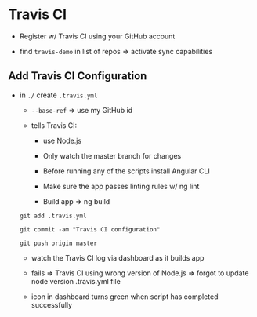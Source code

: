 # Travis CI

- Register w/ Travis CI using your GitHub account

- find `travis-demo` in list of repos => activate sync capabilities

## Add Travis CI Configuration

- in `./` create `.travis.yml`

  - `--base-ref` => use my GitHub id

  - tells Travis CI:

    - use Node.js

    - Only watch the master branch for changes

    - Before running any of the scripts install Angular CLI

    - Make sure the app passes linting rules w/ ng lint

    - Build app => ng build


  ` git add .travis.yml `

  ` git commit -am "Travis CI configuration" `

  ` git push origin master `

  - watch the Travis CI log via dashboard as it builds app

  - fails => Travis CI using wrong version of Node.js => forgot to update node version .travis.yml file

  - icon in dashboard turns green when script has completed successfully
